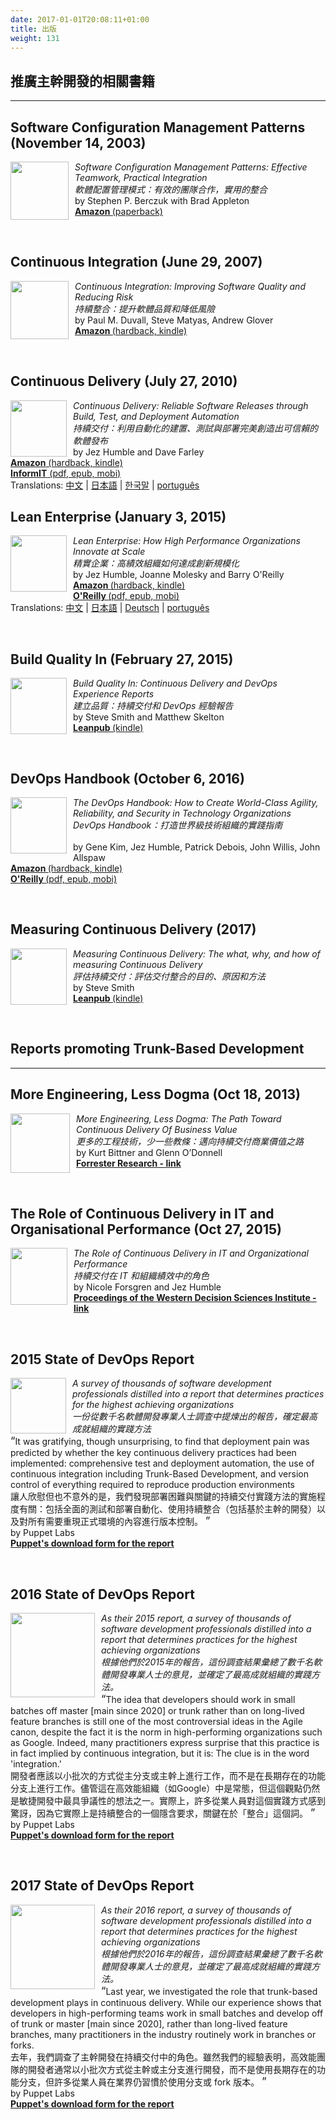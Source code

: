 ```yaml
---
date: 2017-01-01T20:08:11+01:00
title: 出版
weight: 131
---
```


<!--
## Books promoting Trunk-Based Development
-->

## 推廣主幹開發的相關書籍

<hr/>

## Software Configuration Management Patterns (November 14, 2003)

<div>
    <img width="93" src="scm-patterns.jpg" style="float:left;padding-right:10px; border:0px solid black;"/>
    <p>
        <em>Software Configuration Management Patterns: Effective Teamwork, Practical Integration<br>
        軟體配置管理模式：有效的團隊合作，實用的整合
        </em><br/>
        by Stephen P. Berczuk with Brad Appleton
        <br/>
        <a href="https://www.amazon.com/Software-Configuration-Management-Patterns-Integration/dp/0201741172"><strong>Amazon </strong>(paperback)</a><br/>
    </p>
    <br clear="all"/>
</div>

## Continuous Integration (June 29, 2007)

<div>
    <img width="93" src="ci.jpg" style="float:left;padding-right:10px; border:0px solid black;"/>
    <p>
        <em>Continuous Integration: Improving Software Quality and Reducing Risk<br>
        持續整合：提升軟體品質和降低風險
        </em><br/>
        by Paul M. Duvall, Steve Matyas, Andrew Glover
        <br/>
        <a href="https://www.amazon.com/Continuous-Integration-Improving-Software-Reducing/dp/0321336380"><strong>Amazon </strong>(hardback, kindle)</a><br/>
    </p>
    <br clear="all"/>
</div>

## Continuous Delivery (July 27, 2010)

<div><img border="0" width="90" src="cd-book.png" style="float:left;padding-right:10px"/>
<p><em>Continuous Delivery: Reliable Software Releases through Build, Test, and Deployment Automation<br>
持續交付：利用自動化的建置、測試與部署完美創造出可信賴的軟體發布
</em><br/>
by Jez Humble and Dave Farley<br/>
<a href="http://amzn.to/1QBJM7k"><strong>Amazon</strong> (hardback, kindle)</a><br />
<a href="http://bit.ly/jez-cd-ebook"><strong>InformIT</strong> (pdf, epub, mobi)</a><br />
Translations: <a href="http://www.amazon.cn/gp/product/B005V9BB1M?tag=contindelive-20">中文</a> | <a href="http://www.amazon.co.jp/dp/4048707876?tag=contindelive-20">日本語</a> | <a href="http://acornpub.co.kr/book/continuous-delivery">한국말</a> | <a href="http://www.grupoa.com.br/livros/engenharia-de-software-e-metodos-ageis/entrega-continua/9788582601037">português</a></p></div>

## Lean Enterprise (January 3, 2015)

<div>
    <img width="90" src="lean-enterprise.png" style="float:left;padding-right:10px; border:0px solid black;"/>
    <p>
        <em>Lean Enterprise: How High Performance Organizations Innovate at Scale<br>
        精實企業：高績效組織如何達成創新規模化
        </em><br/>
        by Jez Humble, Joanne Molesky and Barry O'Reilly
        <br/>
        <a href="http://bit.ly/lean-enterprise-paper"><strong>Amazon </strong>(hardback, kindle)</a><br/>
        <a href="http://bit.ly/lean-enterprise-ebook"><strong>O'Reilly </strong>(pdf, epub, mobi)</a><br/>
        Translations: <a href="http://www.amazon.cn/dp/B01AS1ORWM?tag=contindelive-20">中文</a> | 
        <a href="https://www.amazon.co.jp/dp/4873117747?tag=contindelive-20">日本語</a> | 
        <a href="https://www.amazon.de/dp/396009020X?tag=contindelive-20">Deutsch</a> | 
        <a href="https://www.casadocodigo.com.br/products/livro-lean-enterprise">português</a>
    </p>
    <br clear="all"/>
</div>

## Build Quality In (February 27, 2015)

<div>
    <img width="90" src="build_quality_in.jpeg" style="float:left;padding-right:10px; border:0px solid black;"/>
    <p>
        <em>Build Quality In: Continuous Delivery and DevOps Experience Reports<br>
        建立品質：持續交付和 DevOps 經驗報告
        </em><br/>
        by Steve Smith and Matthew Skelton
        <br/>
        <a href="https://leanpub.com/buildqualityin"><strong>Leanpub </strong>(kindle)</a>
        <br/>
    </p>
    <br clear="all"/>
</div>

## DevOps Handbook (October 6, 2016)

<div>
    <img width="90" src="devopsHandbook.jpg" style="float:left;padding-right:10px; border:0px solid black;"/>
    <p>
        <em>The DevOps Handbook: How to Create World-Class Agility, Reliability, and Security in Technology Organizations<br>
        DevOps Handbook：打造世界級技術組織的實踐指南<br>
        </em><br/>
        by Gene Kim, Jez Humble, Patrick Debois, John Willis, John Allspaw
        <br/>
        <a href="https://www.amazon.com/dp/B01M9ASFQ3"><strong>Amazon </strong>(hardback, kindle)</a>
        <br/>
        <a href="http://shop.oreilly.com/product/9781942788003.do"><strong>O'Reilly </strong>(pdf, epub, mobi)</a>
        <br/>
    </p>
    <br clear="all"/>
</div>

## Measuring Continuous Delivery (2017)

<div>
    <img width="90" src="mcd.png" style="float:left;padding-right:10px; border:0px solid black;"/>
    <p>
        <em>Measuring Continuous Delivery: The what, why, and how of measuring Continuous Delivery<br>
        評估持續交付：評估交付整合的目的、原因和方法
        </em><br/>
        by Steve Smith
        <br/>
        <a href="https://leanpub.com/measuringcontinuousdelivery"><strong>Leanpub </strong>(kindle)</a>
        <br/>
    </p>
    <br clear="all"/>
</div>

## Reports promoting Trunk-Based Development

<hr/>

## More Engineering, Less Dogma (Oct 18, 2013)

<div>
    <img width="95" src="less_dogma.png" style="float:left; padding-right:10px"/>
    <p>
        <em>More Engineering, Less Dogma: The Path Toward Continuous Delivery Of Business Value<br>
        更多的工程技術，少一些教條：邁向持續交付商業價值之路
        </em><br/>
        by Kurt Bittner and Glenn O’Donnell
        <br/>
        <a href="https://www.forrester.com/report/More+Engineering+Less+Dogma+The+Path+Toward+Continuous+Delivery+Of+Business+Value/-/E-RES106521"><strong>Forrester Research - link</strong></a>
    </p>
    <br clear="all"/>
</div>

## The Role of Continuous Delivery in IT and Organisational Performance (Oct 27, 2015)

<div>
    <img width="91" src="cdit_org_perf.png" style="float:left; padding-right:10px"/>
    <p>
        <em>The Role of Continuous Delivery in IT and Organizational Performance
        <br>
        持續交付在 IT 和組織績效中的角色
        </em><br/>
        by Nicole Forsgren and Jez Humble
        <br/>
        <a href="https://papers.ssrn.com/sol3/papers.cfm?abstract_id=2681909"><strong>Proceedings of the Western Decision Sciences Institute - link</strong></a>
    </p>
    <br clear="all"/>
</div>

## 2015 State of DevOps Report

<div>
    <img width="89" src="2015_state_of_devops.png" style="float:left; padding-right:10px"/>
    <p>
        <em>A survey of thousands of software development professionals distilled into a report that determines
        practices for the highest achieving organizations<br>
        一份從數千名軟體開發專業人士調查中提煉出的報告，確定最高成就組織的實踐方法
        </em><br/>
        <span style="font-size: 120%">&ldquo;</span>It was gratifying, though unsurprising, to find that deployment pain was
        predicted by whether the key continuous delivery practices had been
        implemented: comprehensive test and deployment automation, the
        use of continuous integration including Trunk-Based Development, and
        version control of everything required to reproduce production environments<br>
        讓人欣慰但也不意外的是，我們發現部署困難與關鍵的持續交付實踐方法的實施程度有關：包括全面的測試和部署自動化、使用持續整合（包括基於主幹的開發）以及對所有需要重現正式環境的內容進行版本控制。
        <span style="font-size: 120%">&rdquo;</span>
        <br/>by Puppet Labs
        <br/>
        <a href="https://puppet.com/resources/white-paper/2015-state-devops-report"><strong>Puppet's download form for the report</strong></a>
    </p>
    <br clear="all"/>
</div>

## 2016 State of DevOps Report

<div>
    <img width="135" src="2016_state_of_devops.png" style="float:left; padding-right:10px"/>
    <p>
        <em>As their 2015 report, a survey of thousands of software development professionals distilled into a report that determines
        practices for the highest achieving organizations<br>
        根據他們於2015年的報告，這份調查結果彙總了數千名軟體開發專業人士的意見，並確定了最高成就組織的實踐方法。
        </em><br/>
        <span style="font-size: 120%">&ldquo;</span>The idea that developers should work in small batches
                                                    off master [main since 2020] or trunk rather than on long-lived feature
                                                    branches is still one of the most controversial ideas
                                                    in the Agile canon, despite the fact it is the norm in
                                                    high-performing organizations such as Google.
                                                    Indeed, many practitioners express surprise that this
                                                    practice is in fact implied by continuous integration,
                                                    but it is: The clue is in the word 'integration.'<br>
 開發者應該以小批次的方式從主分支或主幹上進行工作，而不是在長期存在的功能分支上進行工作。儘管這在高效能組織（如Google）中是常態，但這個觀點仍然是敏捷開發中最具爭議性的想法之一。實際上，許多從業人員對這個實踐方式感到驚訝，因為它實際上是持續整合的一個隱含要求，關鍵在於「整合」這個詞。
 <span style="font-size: 120%">&rdquo;</span>
        <br/>by Puppet Labs
        <br/>
        <a href="https://puppet.com/resources/white-paper/2016-state-of-devops-report"><strong>Puppet's download form for the report</strong></a>
    </p>
    <br clear="all"/>
</div>

## 2017 State of DevOps Report

<div>
    <img width="135" src="2017_state_of_devops.png" style="float:left; padding-right:10px"/>
    <p>
        <em>As their 2016 report, a survey of thousands of software development professionals distilled into a report that determines
        practices for the highest achieving organizations<br>
        根據他們於2016年的報告，這份調查結果彙總了數千名軟體開發專業人士的意見，並確定了最高成就組織的實踐方法。
        </em><br/>
        <span style="font-size: 120%">&ldquo;</span>Last year, we investigated the role that trunk-based
                                                    development plays in continuous delivery. While our
                                                    experience shows that developers in high-performing
                                                    teams work in small batches and develop off of trunk
                                                    or master [main since 2020], rather than long-lived feature branches,
                                                    many practitioners in the industry routinely work in
                                                    branches or forks.<br>
 去年，我們調查了主幹開發在持續交付中的角色。雖然我們的經驗表明，高效能團隊的開發者通常以小批次方式從主幹或主分支進行開發，而不是使用長期存在的功能分支，但許多從業人員在業界仍習慣於使用分支或 fork 版本。                                  <span style="font-size: 120%">&rdquo;</span>
        <br/>by Puppet Labs
        <br/>
        <a href="https://puppet.com/resources/whitepaper/state-of-devops-report"><strong>Puppet's download form for the report</strong></a>
    </p>
    <br clear="all"/>
</div>

